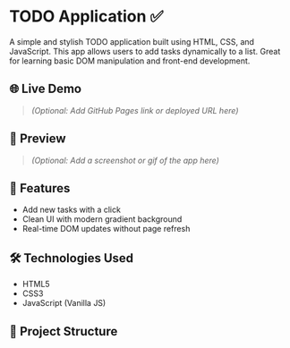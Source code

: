 # TODO Application ✅

A simple and stylish TODO application built using HTML, CSS, and JavaScript. This app allows users to add tasks dynamically to a list. Great for learning basic DOM manipulation and front-end development.

## 🌐 Live Demo

> *(Optional: Add GitHub Pages link or deployed URL here)*

## 📸 Preview

> *(Optional: Add a screenshot or gif of the app here)*

## 🚀 Features

- Add new tasks with a click
- Clean UI with modern gradient background
- Real-time DOM updates without page refresh

## 🛠️ Technologies Used

- HTML5
- CSS3
- JavaScript (Vanilla JS)

## 📁 Project Structure

